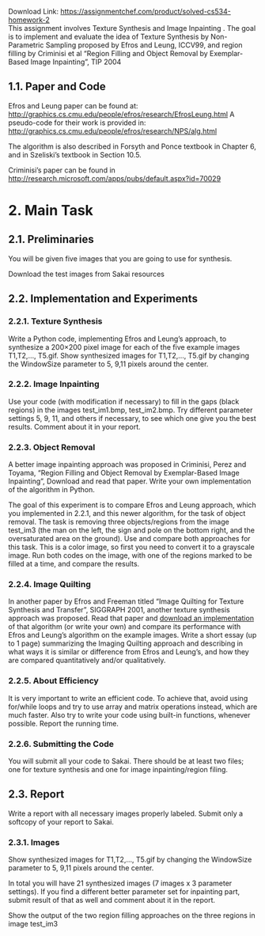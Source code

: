 Download Link: https://assignmentchef.com/product/solved-cs534-homework-2
<br>
This assignment involves Texture Synthesis and Image Inpainting . The goal is to implement and evaluate the idea of Texture Synthesis by Non-Parametric Sampling proposed by Efros and Leung, ICCV99, and region filling by Criminisi et al “Region Filling and Object Removal by Exemplar-Based Image Inpainting”, TIP 2004

<h2>1.1.    Paper and Code</h2>

Efros and Leung paper can be found at: <a href="http://graphics.cs.cmu.edu/people/efros/research/EfrosLeung.html">http://graphics.cs.cmu.edu/people/efros/research/EfrosLeung.html </a>A pseudo-code for their work is provided in: <a href="http://graphics.cs.cmu.edu/people/efros/research/NPS/alg.html">http://graphics.cs.cmu.edu/people/efros/research/NPS/alg.html</a>

The algorithm is also described in Forsyth and Ponce textbook in Chapter 6, and in Szeliski’s textbook in Section 10.5.

Criminisi’s paper can be found in <a href="http://research.microsoft.com/apps/pubs/default.aspx?id=70029">http://research.microsoft.com/apps/pubs/default.aspx?id=70029</a>

<h1>2.     Main Task</h1>

<h2>2.1.    Preliminaries</h2>

You will be given five images that you are going to use for synthesis.

Download the test images from Sakai resources

<h2>2.2.    Implementation and Experiments</h2>

<h3>2.2.1.   Texture Synthesis</h3>

Write a Python code, implementing Efros and Leung’s approach, to synthesize a 200×200 pixel image for each of the five example images T1,T2,…, T5.gif. Show synthesized images for T1,T2,…, T5.gif by changing the WindowSize parameter to 5, 9,11 pixels around the center.

<h3>2.2.2.   Image Inpainting</h3>

Use your code (with modification if necessary) to fill in the gaps (black regions) in the images test_im1.bmp, test_im2.bmp. Try different parameter settings 5, 9, 11, and others if necessary, to see which one give you the best results. Comment about it in your report.

<h3>2.2.3.   Object Removal</h3>

A better image inpainting approach was proposed in Criminisi, Perez and Toyama, “Region Filling and Object Removal by Exemplar-Based Image Inpainting”, Download and read that paper. Write your own implementation of the algorithm in Python.

The goal of this experiment is to compare Efros and Leung approach, which you implemented in 2.2.1, and this newer algorithm, for the task of object removal. The task is removing three objects/regions from the image test_im3 (the man on the left, the sign and pole on the bottom right, and the oversaturated area on the ground). Use and compare both approaches for this task. This is a color image, so first you need to convert it to a grayscale image. Run both codes on the image, with one of the regions marked to be filled at a time, and compare the results.

<h3>2.2.4.   Image Quilting</h3>

In another paper by Efros and Freeman titled “Image Quilting for Texture Synthesis and Transfer”, SIGGRAPH 2001, another texture synthesis approach was proposed. Read that paper and <u>download an implementation</u> of that algorithm (or write your own) and compare its performance with Efros and Leung’s algorithm on the example images. Write a short essay (up to 1 page) summarizing the Imaging Quilting approach and describing in what ways it is similar or difference from Efros and Leung’s, and how they are compared quantitatively and/or qualitatively.

<h3>2.2.5.   About Efficiency</h3>

It is very important to write an efficient code. To achieve that, avoid using for/while loops and try to use array and matrix operations instead, which are much faster. Also try to write your code using built-in functions, whenever possible. Report the running time.

<h3>2.2.6.   Submitting the Code</h3>

You will submit all your code to Sakai. There should be at least two files; one for texture synthesis and one for image inpainting/region filing.

<h2>2.3.    Report</h2>

Write a report with all necessary images properly labeled. Submit only a softcopy of your report to Sakai.

<h3>2.3.1.   Images</h3>

Show synthesized images for T1,T2,…, T5.gif by changing the WindowSize parameter to 5, 9,11 pixels around the center.

In total you will have 21 synthesized images (7 images x 3 parameter settings). If you find a different better parameter set for inpainting part, submit result of that as well and comment about it in the report.

Show the output of the two region filling approaches on the three regions in image test_im3